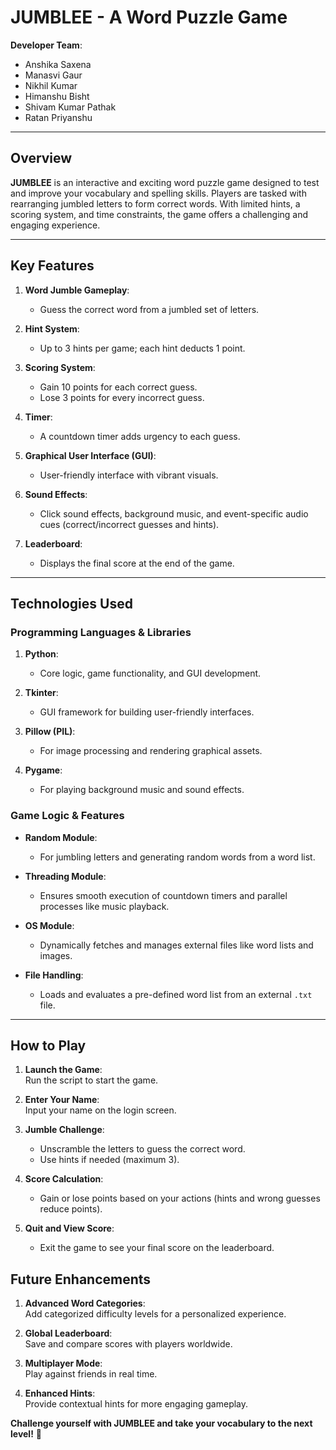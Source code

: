 # JUMBLEE - A Word Puzzle Game

**Developer Team**:  
- Anshika Saxena  
- Manasvi Gaur  
- Nikhil Kumar  
- Himanshu Bisht  
- Shivam Kumar Pathak  
- Ratan Priyanshu  

---

## Overview

**JUMBLEE** is an interactive and exciting word puzzle game designed to test and improve your vocabulary and spelling skills. Players are tasked with rearranging jumbled letters to form correct words. With limited hints, a scoring system, and time constraints, the game offers a challenging and engaging experience.

---

## Key Features

1. **Word Jumble Gameplay**:  
   - Guess the correct word from a jumbled set of letters.  

2. **Hint System**:  
   - Up to 3 hints per game; each hint deducts 1 point.  

3. **Scoring System**:  
   - Gain 10 points for each correct guess.  
   - Lose 3 points for every incorrect guess.  

4. **Timer**:  
   - A countdown timer adds urgency to each guess.  

5. **Graphical User Interface (GUI)**:  
   - User-friendly interface with vibrant visuals.  

6. **Sound Effects**:  
   - Click sound effects, background music, and event-specific audio cues (correct/incorrect guesses and hints).  

7. **Leaderboard**:  
   - Displays the final score at the end of the game.  

---

## Technologies Used

### Programming Languages & Libraries
1. **Python**:  
   - Core logic, game functionality, and GUI development.

2. **Tkinter**:  
   - GUI framework for building user-friendly interfaces.  

3. **Pillow (PIL)**:  
   - For image processing and rendering graphical assets.

4. **Pygame**:  
   - For playing background music and sound effects.  

### Game Logic & Features
- **Random Module**:  
  - For jumbling letters and generating random words from a word list.  

- **Threading Module**:  
  - Ensures smooth execution of countdown timers and parallel processes like music playback.  

- **OS Module**:  
  - Dynamically fetches and manages external files like word lists and images.  

- **File Handling**:  
  - Loads and evaluates a pre-defined word list from an external `.txt` file.  

---

## How to Play

1. **Launch the Game**:  
   Run the script to start the game.

2. **Enter Your Name**:  
   Input your name on the login screen.

3. **Jumble Challenge**:  
   - Unscramble the letters to guess the correct word.  
   - Use hints if needed (maximum 3).  

4. **Score Calculation**:  
   - Gain or lose points based on your actions (hints and wrong guesses reduce points).  

5. **Quit and View Score**:  
   - Exit the game to see your final score on the leaderboard.  


## Future Enhancements

1. **Advanced Word Categories**:  
   Add categorized difficulty levels for a personalized experience.  

2. **Global Leaderboard**:  
   Save and compare scores with players worldwide.  

3. **Multiplayer Mode**:  
   Play against friends in real time.  

4. **Enhanced Hints**:  
   Provide contextual hints for more engaging gameplay.  


**Challenge yourself with JUMBLEE and take your vocabulary to the next level!** 🚀
